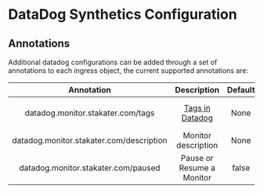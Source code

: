 # DataDog Synthetics Configuration

## Annotations

Additional datadog configurations can be added through a set of annotations to each ingress object, the current supported annotations are:

|                Annotation                |                      Description                       | Default |                   Valid Values                    |
| :--------------------------------------: | :----------------------------------------------------: | :-----: | :-----------------------------------------------: |
|    datadog.monitor.stakater.com/tags     | [Tags in Datadog](https://docs.datadoghq.com/tagging/) |  None   | Comma delimited string (e.g., `"tag1,tag2,tag3"`) |
| datadog.monitor.stakater.com/description |                  Monitor description                   |  None   |
|   datadog.monitor.stakater.com/paused    |               Pause or Resume a Monitor                |  false  |                 `true` or `false`                 |
